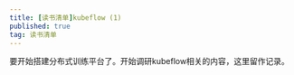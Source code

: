 ```yaml
---
title: [读书清单]kubeflow (1)
published: true
tag: 读书清单
---
```

要开始搭建分布式训练平台了。开始调研kubeflow相关的内容，这里留作记录。


